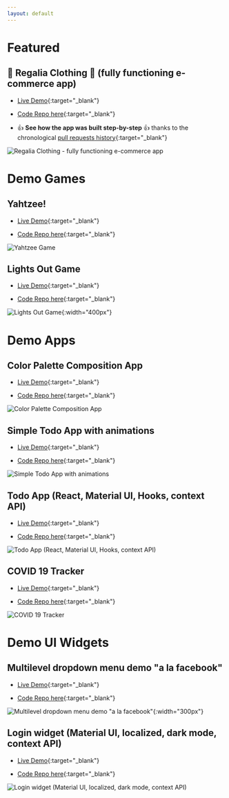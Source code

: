 ```yaml
---
layout: default
---
```


# Featured

## 👑 Regalia Clothing 👚 (fully functioning e-commerce app)

- [Live Demo](https://fervent-snyder-0eb669.netlify.app/#/){:target="\_blank"}

- [Code Repo here](https://github.com/boostup/regalia-clothing){:target="\_blank"}

- 👍 **See how the app was built step-by-step** 👍 thanks to the chronological [pull requests history](https://github.com/boostup/regalia-clothing/pulls?page=2&q=is%3Apr+is%3Aclosed+sort%3Acreated-asc){:target="\_blank"}

![Regalia Clothing - fully functioning e-commerce app](https://raw.githubusercontent.com/boostup/regalia-clothing/staging/public/images/app-demo.gif)

# Demo Games

## Yahtzee!

- [Live Demo](https://upbeat-bose-8f59b4.netlify.app/){:target="\_blank"}

- [Code Repo here](https://github.com/boostup/react-yahtzee){:target="\_blank"}

![Yahtzee Game](images/screenshot-yahtzee.png)

## Lights Out Game

- [Live Demo](https://pedantic-stonebraker-c10870.netlify.app/){:target="\_blank"}

- [Code Repo here](https://github.com/boostup/react-lights-out){:target="\_blank"}

![Lights Out Game](images/screenshot-lights-out.png){:width="400px"}

# Demo Apps

## Color Palette Composition App

- [Live Demo](https://boostup.github.io/react-colors-app/){:target="\_blank"}

- [Code Repo here](https://github.com/boostup/react-colors-app){:target="\_blank"}

![Color Palette Composition App](images/screenshot-react-colors-app.png)

## Simple Todo App with animations

- [Live Demo](https://confident-shockley-90b9a0.netlify.app/){:target="\_blank"}

- [Code Repo here](https://github.com/boostup/react-todo-app-with-animations){:target="\_blank"}

![Simple Todo App with animations](images/screenshot-react-todo-app-with-animations.jpeg)

## Todo App (React, Material UI, Hooks, context API)

- [Live Demo](https://boostup.github.io/react-hooks-mui-todo-app/){:target="\_blank"}

- [Code Repo here](https://github.com/boostup/react-hooks-mui-todo-app){:target="\_blank"}

![Todo App (React, Material UI, Hooks, context API)](images/screenshot-react-hooks-mui-todo-app.png)

## COVID 19 Tracker

- [Live Demo](https://boostup-covid19-tracker.netlify.app/){:target="\_blank"}

- [Code Repo here](https://github.com/boostup/react-demo-apps/tree/master/covid19-tracker){:target="\_blank"}

![COVID 19 Tracker](images/screenshot-covid-19-tracker.png)

# Demo UI Widgets

## Multilevel dropdown menu demo "a la facebook"

- [Live Demo](https://laughing-pare-6fcdf7.netlify.app/){:target="\_blank"}

- [Code Repo here](https://github.com/boostup/react-demo-widgets/tree/master/facebook-dropdown-clone){:target="\_blank"}

![Multilevel dropdown menu demo "a la facebook"](images/screenshot-facebook-dropdown-clone.jpeg){:width="300px"}

## Login widget (Material UI, localized, dark mode, context API)

- [Live Demo](https://nervous-wescoff-fd3b90.netlify.app/){:target="\_blank"}

- [Code Repo here](https://github.com/boostup/react-demo-widgets/tree/master/material-ui-localized-login-with-dark-mode){:target="\_blank"}

![Login widget (Material UI, localized, dark mode, context API)](images/screenshot-material-ui-localized-login-with-dark-mode.png)
